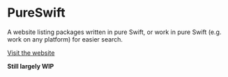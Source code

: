 # PureSwift

A website listing packages written in pure Swift, or work in pure Swift (e.g. work on any platform) for easier search.

<!--TODO: into button-->
[Visit the website](https://pureswift.herokuapp.com)

**Still largely WIP**